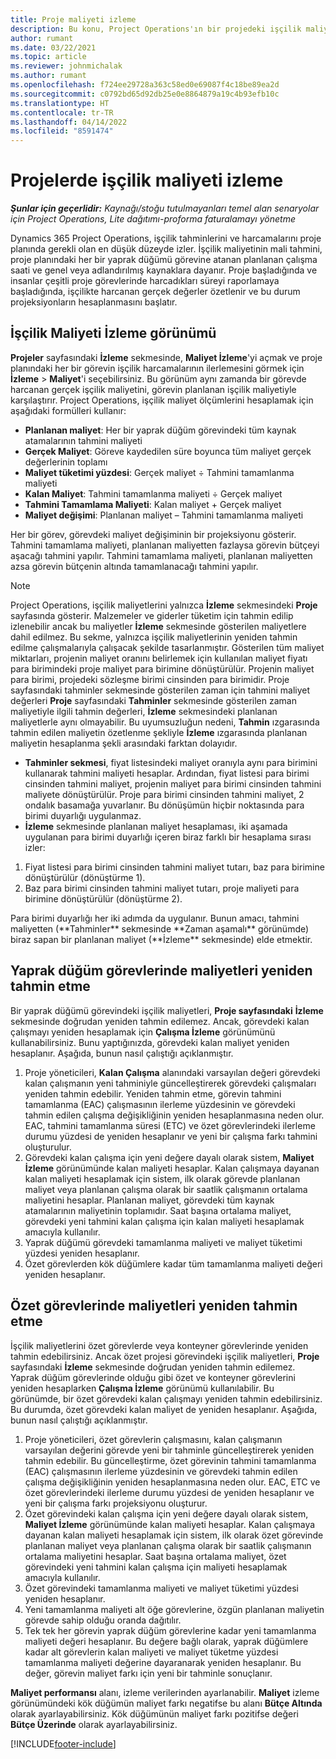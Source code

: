 ```yaml
---
title: Proje maliyeti izleme
description: Bu konu, Project Operations'ın bir projedeki işçilik maliyeti ve harcamalara ilişkin ilerlemeyi nasıl izlediği hakkında bilgiler sağlar.
author: rumant
ms.date: 03/22/2021
ms.topic: article
ms.reviewer: johnmichalak
ms.author: rumant
ms.openlocfilehash: f724ee29728a363c58ed0e69087f4c18be89ea2d
ms.sourcegitcommit: c0792bd65d92db25e0e8864879a19c4b93efb10c
ms.translationtype: HT
ms.contentlocale: tr-TR
ms.lasthandoff: 04/14/2022
ms.locfileid: "8591474"
---
```

# <a name="labor-cost-tracking-on-projects"></a>Projelerde işçilik maliyeti izleme

_**Şunlar için geçerlidir:** Kaynağı/stoğu tutulmayanları temel alan senaryolar için Project Operations, Lite dağıtımı-proforma faturalamayı yönetme_

Dynamics 365 Project Operations, işçilik tahminlerini ve harcamalarını proje planında gerekli olan en düşük düzeyde izler. İşçilik maliyetinin mali tahmini, proje planındaki her bir yaprak düğümü görevine atanan planlanan çalışma saati ve genel veya adlandırılmış kaynaklara dayanır. Proje başladığında ve insanlar çeşitli proje görevlerinde harcadıkları süreyi raporlamaya başladığında, işçilikte harcanan gerçek değerler özetlenir ve bu durum projeksiyonların hesaplanmasını başlatır.

## <a name="labor-cost-tracking-view"></a>İşçilik Maliyeti İzleme görünümü

**Projeler** sayfasındaki **İzleme** sekmesinde, **Maliyet İzleme**'yi açmak ve proje planındaki her bir görevin işçilik harcamalarının ilerlemesini görmek için **İzleme** > **Maliyet**'i seçebilirsiniz. Bu görünüm aynı zamanda bir görevde harcanan gerçek işçilik maliyetini, görevin planlanan işçilik maliyetiyle karşılaştırır. Project Operations, işçilik maliyet ölçümlerini hesaplamak için aşağıdaki formülleri kullanır:

- **Planlanan maliyet**: Her bir yaprak düğüm görevindeki tüm kaynak atamalarının tahmini maliyeti
- **Gerçek Maliyet**: Göreve kaydedilen süre boyunca tüm maliyet gerçek değerlerinin toplamı
- **Maliyet tüketimi yüzdesi**: Gerçek maliyet ÷ Tahmini tamamlanma maliyeti
- **Kalan Maliyet**: Tahmini tamamlanma maliyeti ÷ Gerçek maliyet
- **Tahmini Tamamlama Maliyeti**: Kalan maliyet + Gerçek maliyet
- **Maliyet değişimi**: Planlanan maliyet – Tahmini tamamlanma maliyeti

Her bir görev, görevdeki maliyet değişiminin bir projeksiyonu gösterir. Tahmini tamamlama maliyeti, planlanan maliyetten fazlaysa görevin bütçeyi aşacağı tahmini yapılır. Tahmini tamamlama maliyeti, planlanan maliyetten azsa görevin bütçenin altında tamamlanacağı tahmini yapılır.

>[!NOTE]
> Project Operations, işçilik maliyetlerini yalnızca **İzleme** sekmesindeki **Proje** sayfasında gösterir. Malzemeler ve giderler tüketim için tahmin edilip izlenebilir ancak bu maliyetler **İzleme** sekmesinde gösterilen maliyetlere dahil edilmez. Bu sekme, yalnızca işçilik maliyetlerinin yeniden tahmin edilme çalışmalarıyla çalışacak şekilde tasarlanmıştır.
Gösterilen tüm maliyet miktarları, projenin maliyet oranını belirlemek için kullanılan maliyet fiyatı para birimindeki proje maliyet para birimine dönüştürülür. Projenin maliyet para birimi, projedeki sözleşme birimi cinsinden para birimidir. Proje sayfasındaki tahminler sekmesinde gösterilen zaman için tahmini maliyet değerleri **Proje** sayfasındaki **Tahminler** sekmesinde gösterilen zaman maliyetiyle ilgili tahmin değerleri, **İzleme** sekmesindeki planlanan maliyetlerle aynı olmayabilir. Bu uyumsuzluğun nedeni, **Tahmin** ızgarasında tahmin edilen maliyetin özetlenme şekliyle **İzleme** ızgarasında planlanan maliyetin hesaplanma şekli arasındaki farktan dolayıdır. 
>
> - **Tahminler sekmesi**, fiyat listesindeki maliyet oranıyla aynı para birimini kullanarak tahmini maliyeti hesaplar. Ardından, fiyat listesi para birimi cinsinden tahmini maliyet, projenin maliyet para birimi cinsinden tahmini maliyete dönüştürülür. Proje para birimi cinsinden tahmini maliyet, 2 ondalık basamağa yuvarlanır. Bu dönüşümün hiçbir noktasında para birimi duyarlığı uygulanmaz. 
> - **İzleme** sekmesinde planlanan maliyet hesaplaması, iki aşamada uygulanan para birimi duyarlığı içeren biraz farklı bir hesaplama sırası izler: 
   ><ol>
   ><li>Fiyat listesi para birimi cinsinden tahmini maliyet tutarı, baz para birimine dönüştürülür (dönüştürme 1).</li>
   ><li>Baz para birimi cinsinden tahmini maliyet tutarı, proje maliyeti para birimine dönüştürülür (dönüştürme 2). </li>
   ></ol>
   >Para birimi duyarlığı her iki adımda da uygulanır. Bunun amacı, tahmini maliyetten (**Tahminler** sekmesinde **Zaman aşamalı** görünümde) biraz sapan bir planlanan maliyet (**İzleme** sekmesinde) elde etmektir. 
   
## <a name="reprojecting-costs-on-leaf-node-tasks"></a>Yaprak düğüm görevlerinde maliyetleri yeniden tahmin etme

Bir yaprak düğümü görevindeki işçilik maliyetleri, **Proje sayfasındaki** **İzleme** sekmesinde doğrudan yeniden tahmin edilemez. Ancak, görevdeki kalan çalışmayı yeniden hesaplamak için **Çalışma İzleme** görünümünü kullanabilirsiniz. Bunu yaptığınızda, görevdeki kalan maliyet yeniden hesaplanır. Aşağıda, bunun nasıl çalıştığı açıklanmıştır.

1. Proje yöneticileri, **Kalan Çalışma** alanındaki varsayılan değeri görevdeki kalan çalışmanın yeni tahminiyle güncelleştirerek görevdeki çalışmaları yeniden tahmin edebilir. Yeniden tahmin etme, görevin tahmini tamamlanma (EAC) çalışmasının ilerleme yüzdesinin ve görevdeki tahmin edilen çalışma değişikliğinin yeniden hesaplanmasına neden olur. EAC, tahmini tamamlanma süresi (ETC) ve özet görevlerindeki ilerleme durumu yüzdesi de yeniden hesaplanır ve yeni bir çalışma farkı tahmini oluşturulur.
2. Görevdeki kalan çalışma için yeni değere dayalı olarak sistem, **Maliyet İzleme** görünümünde kalan maliyeti hesaplar. Kalan çalışmaya dayanan kalan maliyeti hesaplamak için sistem, ilk olarak görevde planlanan maliyet veya planlanan çalışma olarak bir saatlik çalışmanın ortalama maliyetini hesaplar. Planlanan maliyet, görevdeki tüm kaynak atamalarının maliyetinin toplamıdır. Saat başına ortalama maliyet, görevdeki yeni tahmini kalan çalışma için kalan maliyeti hesaplamak amacıyla kullanılır.
3. Yaprak düğümü görevdeki tamamlanma maliyeti ve maliyet tüketimi yüzdesi yeniden hesaplanır.
4. Özet görevlerden kök düğümlere kadar tüm tamamlanma maliyeti değeri yeniden hesaplanır.

## <a name="reprojecting-costs-on-summary-tasks"></a>Özet görevlerinde maliyetleri yeniden tahmin etme

İşçilik maliyetlerini özet görevlerde veya konteyner görevlerinde yeniden tahmin edebilirsiniz. Ancak özet projesi görevindeki işçilik maliyetleri, **Proje** sayfasındaki **İzleme** sekmesinde doğrudan yeniden tahmin edilemez. Yaprak düğüm görevlerinde olduğu gibi özet ve konteyner görevlerini yeniden hesaplarken **Çalışma İzleme** görünümü kullanılabilir. Bu görünümde, bir özet görevdeki kalan çalışmayı yeniden tahmin edebilirsiniz. Bu durumda, özet görevdeki kalan maliyet de yeniden hesaplanır. Aşağıda, bunun nasıl çalıştığı açıklanmıştır.

1. Proje yöneticileri, özet görevlerin çalışmasını, kalan çalışmanın varsayılan değerini görevde yeni bir tahminle güncelleştirerek yeniden tahmin edebilir. Bu güncelleştirme, özet görevinin tahmini tamamlanma (EAC) çalışmasının ilerleme yüzdesinin ve görevdeki tahmin edilen çalışma değişikliğinin yeniden hesaplanmasına neden olur. EAC, ETC ve özet görevlerindeki ilerleme durumu yüzdesi de yeniden hesaplanır ve yeni bir çalışma farkı projeksiyonu oluşturur.
2. Özet görevindeki kalan çalışma için yeni değere dayalı olarak sistem, **Maliyet İzleme** görünümünde kalan maliyeti hesaplar. Kalan çalışmaya dayanan kalan maliyeti hesaplamak için sistem, ilk olarak özet görevinde planlanan maliyet veya planlanan çalışma olarak bir saatlik çalışmanın ortalama maliyetini hesaplar. Saat başına ortalama maliyet, özet görevindeki yeni tahmini kalan çalışma için maliyeti hesaplamak amacıyla kullanılır.
3. Özet görevindeki tamamlanma maliyeti ve maliyet tüketimi yüzdesi yeniden hesaplanır.
4. Yeni tamamlanma maliyeti alt öğe görevlerine, özgün planlanan maliyetin görevde sahip olduğu oranda dağıtılır.
5. Tek tek her görevin yaprak düğüm görevlerine kadar yeni tamamlanma maliyeti değeri hesaplanır. Bu değere bağlı olarak, yaprak düğümlere kadar alt görevlerin kalan maliyeti ve maliyet tüketme yüzdesi tamamlanma maliyeti değerine dayaranarak yeniden hesaplanır. Bu değer, görevin maliyet farkı için yeni bir tahminle sonuçlanır. 


**Maliyet performansı** alanı, izleme verilerinden ayarlanabilir. **Maliyet** izleme görünümündeki kök düğümün maliyet farkı negatifse bu alanı **Bütçe Altında** olarak ayarlayabilirsiniz. Kök düğümünün maliyet farkı pozitifse değeri **Bütçe Üzerinde** olarak ayarlayabilirsiniz.


[!INCLUDE[footer-include](../includes/footer-banner.md)]
